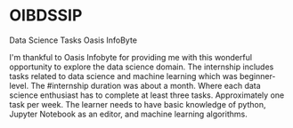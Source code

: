 # OIBDSSIP
Data Science Tasks Oasis InfoByte

I'm thankful to Oasis Infobyte for providing me with this wonderful opportunity to explore the data science domain. The internship includes tasks related to data science and machine learning which was beginner-level.
The #internship duration was about a month. Where each data science enthusiast has to complete at least three tasks. Approximately one task per week. The learner needs to have basic knowledge of python, Jupyter Notebook as an editor, and machine learning algorithms.
